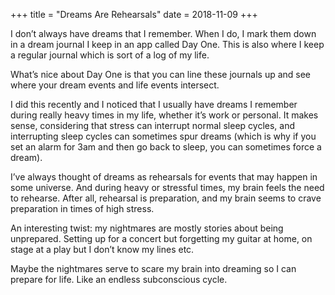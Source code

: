 +++
title = "Dreams Are Rehearsals"
date = 2018-11-09
+++

I don&#8217;t always have dreams that I remember. When I do, I mark them down in a dream journal I keep in an app called Day One. This is also where I keep a regular journal which is sort of a log of my life. 

What&#8217;s nice about Day One is that you can line these journals up and see where your dream events and life events intersect. 

I did this recently and I noticed that I usually have dreams I remember during really heavy times in my life, whether it&#8217;s work or personal. It makes sense, considering that stress can interrupt normal sleep cycles, and interrupting sleep cycles can sometimes spur dreams (which is why if you set an alarm for 3am and then go back to sleep, you can sometimes force a dream). 

I&#8217;ve always thought of dreams as rehearsals for events that may happen in some universe. And during heavy or stressful times, my brain feels the need to rehearse. After all, rehearsal is preparation, and my brain seems to crave preparation in times of high stress. 

An interesting twist: my nightmares are mostly stories about being unprepared. Setting up for a concert but forgetting my guitar at home, on stage at a play but I don&#8217;t know my lines etc. 

Maybe the nightmares serve to scare my brain into dreaming so I can prepare for life. Like an endless subconscious cycle.